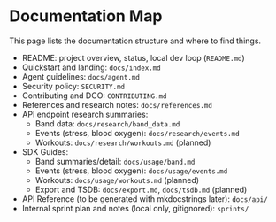 # Documentation Map

This page lists the documentation structure and where to find things.

- README: project overview, status, local dev loop (`README.md`)
- Quickstart and landing: `docs/index.md`
- Agent guidelines: `docs/agent.md`
- Security policy: `SECURITY.md`
- Contributing and DCO: `CONTRIBUTING.md`
- References and research notes: `docs/references.md`
- API endpoint research summaries:
  - Band data: `docs/research/band_data.md`
  - Events (stress, blood oxygen): `docs/research/events.md`
  - Workouts: `docs/research/workouts.md` (planned)
- SDK Guides:
  - Band summaries/detail: `docs/usage/band.md`
  - Events (stress, blood oxygen): `docs/usage/events.md`
  - Workouts: `docs/usage/workouts.md` (planned)
  - Export and TSDB: `docs/export.md`, `docs/tsdb.md` (planned)
- API Reference (to be generated with mkdocstrings later): `docs/api/`
- Internal sprint plan and notes (local only, gitignored): `sprints/`
